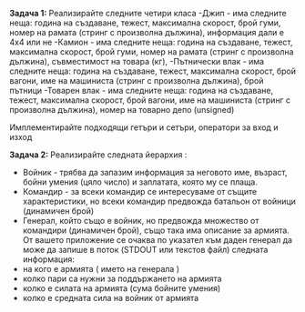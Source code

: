 
**Задача 1:** Реализирайте следните четири класа
-Джип - има следните неща: година на създаване, тежест, максимална скорост,
брой гуми, номер на рамата (стринг с произволна дължина), информация дали е 4x4 или не
-Камион - има следните неща: година на създаване, тежест, максимална скорост,
брой гуми, номер на рамата (стринг с произволна дължина), съвместимост на товара (кг), 
-Пътнически влак - има следните неща: година на създаване, тежест, максимална скорост, брой вагони, име на машиниста (стринг с произволна дължина), брой пътници
-Товарен влак - има следните неща: година на създаване, тежест, максимална скорост,
брой вагони, име на машиниста (стринг с произволна дължина), номер на товарно депо (unsigned)

Имплементирайте подходящи гетъри и сетъри, оператори за вход и изход

**Задача 2:** Реализирайте следната йерархия : 
- Войник - трябва да запазим информация за неговото име, възраст, бойни умения (цяло число) и заплатата, която му се плаща. 
- Командир - за всеки командир се интересуваме от същите характеристики, но всеки командир предвожда батальон от войници (динамичен брой)
- Генерал, който също е войник, но предвожда множество от командири (динамичен брой), също така има описание за армията. 
От вашето приложение се очаква по указател към даден генерал да може да запише в поток (STDOUT или текстов файл) следната информация: 
- на кого е армията ( името на генерала ) 
- колко пари са нужни за поддържането на армията 
- колко е силата на армията (сума бойните умения)
- колко е средната сила на войник от армията
